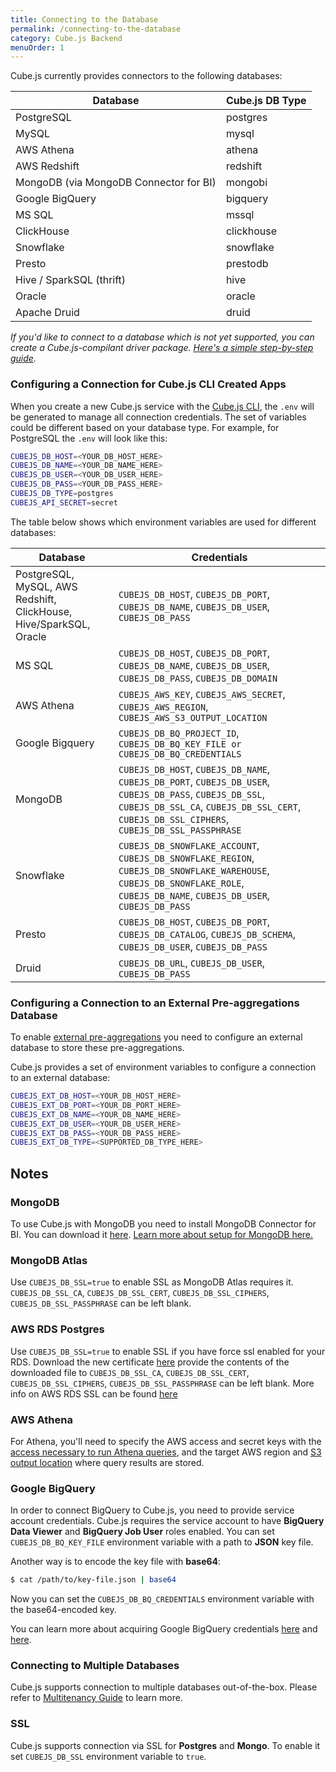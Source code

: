 ```yaml
---
title: Connecting to the Database
permalink: /connecting-to-the-database
category: Cube.js Backend
menuOrder: 1
---
```


Cube.js currently provides connectors to the following databases:

| Database                                         | Cube.js DB Type |
| -------------------------------------------------|---------------- |
| PostgreSQL                                       | postgres        |
| MySQL                                            | mysql           |
| AWS Athena                                       | athena          |
| AWS Redshift                                     | redshift        |
| MongoDB (via MongoDB Connector for BI)           | mongobi         |
| Google BigQuery                                  | bigquery        |
| MS SQL                                           | mssql           |
| ClickHouse                                       | clickhouse      |
| Snowflake                                        | snowflake       |
| Presto                                           | prestodb        |
| Hive / SparkSQL (thrift)                         | hive            |
| Oracle                                           | oracle          |
| Apache Druid                                     | druid           |

_If you'd like to connect to a database which is not yet supported, you can create a Cube.js-compilant driver package. [Here's a simple step-by-step guide](https://github.com/cube-js/cube.js/blob/master/CONTRIBUTING.md#implementing-driver)._

### Configuring a Connection for Cube.js CLI Created Apps

When you create a new Cube.js service with the [Cube.js CLI](using-the-cubejs-cli), the `.env` will be
generated to manage all connection credentials. The set of variables could be different based on your database type. For example, for PostgreSQL the `.env` will look like this:


```bash
CUBEJS_DB_HOST=<YOUR_DB_HOST_HERE>
CUBEJS_DB_NAME=<YOUR_DB_NAME_HERE>
CUBEJS_DB_USER=<YOUR_DB_USER_HERE>
CUBEJS_DB_PASS=<YOUR_DB_PASS_HERE>
CUBEJS_DB_TYPE=postgres
CUBEJS_API_SECRET=secret
```

The table below shows which environment variables are used for different databases:

| Database             | Credentials    |
| -------------------- |--------------- |
| PostgreSQL, MySQL, AWS Redshift, ClickHouse, Hive/SparkSQL, Oracle | `CUBEJS_DB_HOST`, `CUBEJS_DB_PORT`, `CUBEJS_DB_NAME`, `CUBEJS_DB_USER`, `CUBEJS_DB_PASS` |
| MS SQL | `CUBEJS_DB_HOST`, `CUBEJS_DB_PORT`, `CUBEJS_DB_NAME`, `CUBEJS_DB_USER`, `CUBEJS_DB_PASS`, `CUBEJS_DB_DOMAIN` |
| AWS Athena | `CUBEJS_AWS_KEY`, `CUBEJS_AWS_SECRET`, `CUBEJS_AWS_REGION`, `CUBEJS_AWS_S3_OUTPUT_LOCATION` |
| Google Bigquery | `CUBEJS_DB_BQ_PROJECT_ID`, `CUBEJS_DB_BQ_KEY_FILE or CUBEJS_DB_BQ_CREDENTIALS` |
| MongoDB | `CUBEJS_DB_HOST`, `CUBEJS_DB_NAME`, `CUBEJS_DB_PORT`, `CUBEJS_DB_USER`, `CUBEJS_DB_PASS`, `CUBEJS_DB_SSL`, `CUBEJS_DB_SSL_CA`, `CUBEJS_DB_SSL_CERT`, `CUBEJS_DB_SSL_CIPHERS`, `CUBEJS_DB_SSL_PASSPHRASE` |
| Snowflake | `CUBEJS_DB_SNOWFLAKE_ACCOUNT`, `CUBEJS_DB_SNOWFLAKE_REGION`, `CUBEJS_DB_SNOWFLAKE_WAREHOUSE`, `CUBEJS_DB_SNOWFLAKE_ROLE`, `CUBEJS_DB_NAME`, `CUBEJS_DB_USER`, `CUBEJS_DB_PASS`|
| Presto | `CUBEJS_DB_HOST`, `CUBEJS_DB_PORT`, `CUBEJS_DB_CATALOG`, `CUBEJS_DB_SCHEMA`, `CUBEJS_DB_USER`, `CUBEJS_DB_PASS` |
| Druid | `CUBEJS_DB_URL`, `CUBEJS_DB_USER`, `CUBEJS_DB_PASS` |

### Configuring a Connection to an External Pre-aggregations Database

To enable [external pre-aggregations](pre-aggregations#external-pre-aggregations) you need to configure an external database to store these pre-aggregations.

Cube.js provides a set of environment variables to configure a connection to an external database:

```bash
CUBEJS_EXT_DB_HOST=<YOUR_DB_HOST_HERE>
CUBEJS_EXT_DB_PORT=<YOUR_DB_PORT_HERE>
CUBEJS_EXT_DB_NAME=<YOUR_DB_NAME_HERE>
CUBEJS_EXT_DB_USER=<YOUR_DB_USER_HERE>
CUBEJS_EXT_DB_PASS=<YOUR_DB_PASS_HERE>
CUBEJS_EXT_DB_TYPE=<SUPPORTED_DB_TYPE_HERE>
```  

## Notes

### MongoDB

To use Cube.js with MongoDB you need to install MongoDB Connector for BI. You
can download it [here](https://www.mongodb.com/download-center/bi-connector). [Learn more about setup for MongoDB
here.](https://cube.dev/blog/building-mongodb-dashboard-using-node.js)

### MongoDB Atlas

Use `CUBEJS_DB_SSL=true` to enable SSL as MongoDB Atlas requires it. `CUBEJS_DB_SSL_CA`, `CUBEJS_DB_SSL_CERT`, `CUBEJS_DB_SSL_CIPHERS`, `CUBEJS_DB_SSL_PASSPHRASE` can be left blank.

### AWS RDS Postgres 

Use `CUBEJS_DB_SSL=true` to enable SSL if you have force ssl enabled for your RDS. 
Download the new certificate [here](https://s3.amazonaws.com/rds-downloads/rds-ca-2019-root.pem) provide the contents of the downloaded file to `CUBEJS_DB_SSL_CA`, `CUBEJS_DB_SSL_CERT`, `CUBEJS_DB_SSL_CIPHERS`, `CUBEJS_DB_SSL_PASSPHRASE` can be left blank. 
More info on AWS RDS SSL can be found [here](https://docs.aws.amazon.com/AmazonRDS/latest/UserGuide/UsingWithRDS.SSL.html)

### AWS Athena

For Athena, you'll need to specify the AWS access and secret keys with the [access necessary to run Athena queries](https://docs.aws.amazon.com/athena/latest/ug/access.html), and the target AWS region and [S3 output location](https://docs.aws.amazon.com/athena/latest/ug/querying.html) where query results are stored.

### Google BigQuery

In order to connect BigQuery to Cube.js, you need to provide service account credentials.
Cube.js requires the service account to have **BigQuery Data Viewer** and **BigQuery Job User** roles enabled.
You can set `CUBEJS_DB_BQ_KEY_FILE` environment variable with a path to **JSON** key file.

Another way is to encode the key file with **base64**:

```bash
$ cat /path/to/key-file.json | base64
```

Now you can set the `CUBEJS_DB_BQ_CREDENTIALS` environment variable with the base64-encoded key. 

You can learn more about acquiring Google BigQuery credentials [here](https://cloud.google.com/docs/authentication/getting-started) and [here](https://console.cloud.google.com/apis/credentials/serviceaccountkey).

### Connecting to Multiple Databases

Cube.js supports connection to multiple databases out-of-the-box. Please refer to [Multitenancy Guide](multitenancy-setup) to learn more.

### SSL

Cube.js supports connection via SSL for **Postgres** and **Mongo**. To enable it set
`CUBEJS_DB_SSL` environment variable to `true`.
